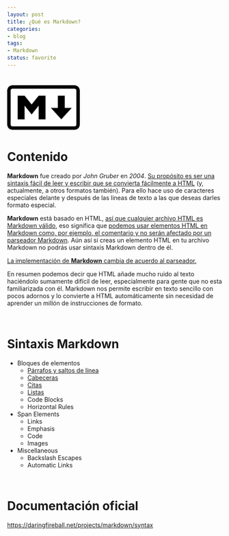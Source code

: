 ```yaml
---
layout: post
title: ¿Qué es Markdown?
categories:
- blog
tags:
- Markdown
status: favorite
---
```



<!-- Estilo CSS del post-->
<style>
table {
    font-family: arial, sans-serif;
    border-collapse: collapse;
    width: 100%;
}

td {
    border: 1px solid #dddddd;
    text-align: left;
    padding: 8px;
}

th {
    text-align: center;
    width: 50%;
}
tr:nth-child(even) {
    background-color: rgba(238, 238, 238, 0.57);
}

td:first-child {
   font-family: 'Inconsolata', monospace;
}

table h1 {
  font-size: 2em;
  font-weight: normal;
  color: #000;
}

h2 {
  font-size: 1.5em;
  font-weight: normal;
}

h3 {
  font-size: 1.17em;
  font-weight: normal;
}

h4 {
  font-size: 1.00em;
  font-weight: normal;
}

h5 {
  font-size: 0.83em;
  font-weight: normal;
}

h6 {
  font-size: 0.67em;
  font-weight: normal;
}
</style>

<!-- Imagen Markdown -->
# <img src="./../static/markdown.png" alt="Drawing" style="width: 170px;"/>

<!-- Contenido post -->
# Contenido
**Markdown** fue creado por *John Gruber* en *2004*. <ins>Su propósito es ser una sintaxis fácil de leer y escribir que se convierta fácilmente a HTML</ins> (y, actualmente, a otros formatos también). Para ello hace uso de caracteres especiales delante y después de las lineas de texto a las que deseas darles formato especial. 

**Markdown** está basado en HTML, <ins>así que cualquier archivo HTML es Markdown
válido</ins>, eso significa que <ins>podemos usar elementos HTML en Markdown como, por
ejemplo, el comentario y no serán afectado por un parseador Markdown</ins>. Aún 
así si creas un elemento HTML en tu archivo Markdown no podrás usar sintaxis
Markdown dentro de él.

<ins>La implementación de **Markdown** cambia de acuerdo al parseador.</ins>

En resumen podemos decir que HTML añade mucho ruido al texto haciéndolo sumamente difícil de leer, especialmente para gente que no esta familiarizada con él. Markdown nos permite escribir en texto sencillo con pocos adornos y lo convierte a HTML automáticamente sin necesidad de aprender un millón de instrucciones de formato.

<br/>

# Sintaxis Markdown

* Bloques de elementos
  * [Párrafos y saltos de línea](/Parrafos_y_saltos_de_linea_Markdown/)
  * [Cabeceras](/Cabeceras_Markdown/)
  * [Citas](/Citas_Markdown/)
  * [Listas](/Listas_Markdown/)
  * Code Blocks
  * Horizontal Rules
* Span Elements
  * Links
  * Emphasis
  * Code
  * Images
* Miscellaneous
  * Backslash Escapes
  * Automatic Links

<br/>

# Documentación oficial

https://daringfireball.net/projects/markdown/syntax